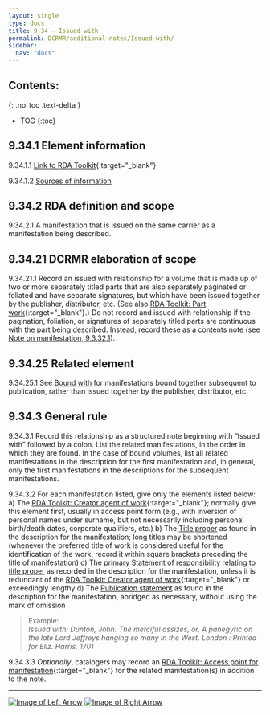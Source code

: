 ```yaml
---
layout: single
type: docs
title: 9.34 — Issued with
permalink: DCRMR/additional-notes/Issued-with/
sidebar:
  nav: "docs"
---
```


## Contents:
{: .no_toc .text-delta }

- TOC
{:toc}

## 9.34.1 Element information

<a name="9.34.1.1">9.34.1.1</a> [Link to RDA Toolkit](https://beta.rdatoolkit.org/Content?externalId=en-US_ala-f9305084-ad80-3d9e-8c28-e649bb4f5500){:target="_blank"}

<a name="9.34.1.2">9.34.1.2</a> [Sources of information](/DCRMR/additional-notes/#9011-sources-of-information)

## 9.34.2 RDA definition and scope

<a name="9.34.2.1">9.34.2.1</a> A manifestation that is issued on the same carrier as a manifestation being described.

## 9.34.21 DCRMR elaboration of scope

<a name="9.34.21.1">9.34.21.1</a> Record an issued with relationship for a volume that is made up of two or more separately titled parts that are also separately paginated or foliated and have separate signatures, but which have been issued together by the publisher, distributor, etc. (See also [RDA Toolkit: Part work](https://beta.rdatoolkit.org/Content/Index?externalId=en-US_ala-6bc578be-fa3d-3499-a37a-f690b085d23e){:target="_blank"}.) Do not record and issued with relationship  if the pagination, foliation, or signatures of separately titled parts are continuous with the part being described. Instead, record these as a contents note (see [Note on manifestation, 9.3.32.1](/DCRMR/additional-notes/Note-on-manifestation/#9.3.32.1)).

## 9.34.25 Related element

<a name="9.34.25.1">9.34.25.1</a> See [Bound with](/DCRMR/additional-notes/Bound-with/) for manifestations bound together subsequent to publication, rather than issued together by the publisher, distributor, etc.

## 9.34.3 General rule

<a name="9.34.3.1">9.34.3.1</a>  Record this relationship as a structured note beginning with “Issued with” followed by a colon. List the related manifestations, in the order in which they are found. In the case of bound volumes, list all related manifestations in the description for the first manifestation and, in general, only the first manifestations in the descriptions for the subsequent manifestations. 

<a name="9.34.3.2">9.34.3.2</a> For each manifestation listed, give only the elements listed below:
a) The [RDA Toolkit: Creator agent of work](https://beta.rdatoolkit.org/Content/Index?externalId=en-US_ala-6277a869-961d-379f-8ae8-7ec159052a26){:target="_blank"}; normally give this element first, usually in access point form (e.g., with inversion of personal names under surname, but not necessarily including personal birth/death dates, corporate qualifiers, etc.)
b) The [Title proper](/DCRMR/title/Title-proper/) as found in the description for the manifestation; long titles may be shortened (whenever the preferred title of work is considered useful for the identification of the work, record it within square brackets preceding the title of manifestation)
c) The primary [Statement of responsibility relating to title proper](/DCRMR/sor/Statement-of-responsibility-relating-to-title-proper/) as recorded in the description for the manifestation, unless it is redundant of the [RDA Toolkit:  Creator agent of work](https://beta.rdatoolkit.org/Content/Index?externalId=en-US_ala-6277a869-961d-379f-8ae8-7ec159052a26){:target="_blank"} or exceedingly lengthy
d) The [Publication statement](/DCRMR/ppdm/Publication-statement/) as found in the description for the manifestation, abridged as necessary, without using the mark of omission

>Example:  
><CITE>Issued with: Dunton, John. The merciful assizes, or, A panegyric on the late Lord Jeffreys hanging so many in the West. London : Printed for Eliz. Harris, 1701</CITE>

<a name="9.34.3.3">9.34.3.3</a> *Optionally*, catalogers may record an [RDA Toolkit: Access point for manifestation](https://beta.rdatoolkit.org/Content/Index?externalId=en-US_ala-b110f24e-6bb0-3144-84c5-da69b4016504){:target="_blank"} for the related manifestation(s) in addition to the note.

---

[![Image of Left Arrow](https://rbms-bsc.github.io/DCRMR/assets/pictures/navigation/Arrow_Left.png "9.33 — Supplementary content")](/DCRMR/additional-notes/Supplementary-content/) [![Image of Right Arrow](https://rbms-bsc.github.io/DCRMR/assets/pictures/navigation/Arrow_Right.png "9.4 — Note on item")](/DCRMR/additional-notes/Note-on-item/)
